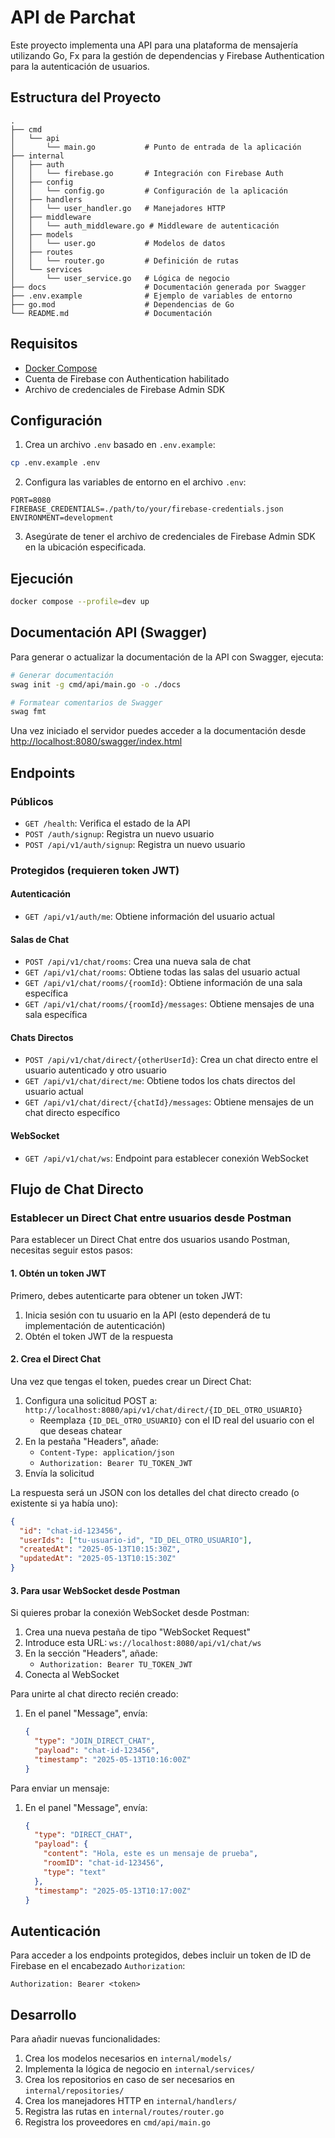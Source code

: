 # API de Parchat

Este proyecto implementa una API para una plataforma de mensajería utilizando Go, Fx para la gestión de dependencias y Firebase Authentication para la autenticación de usuarios.

## Estructura del Proyecto

```
.
├── cmd
│   └── api
│       └── main.go           # Punto de entrada de la aplicación
├── internal
│   ├── auth
│   │   └── firebase.go       # Integración con Firebase Auth
│   ├── config
│   │   └── config.go         # Configuración de la aplicación
│   ├── handlers
│   │   └── user_handler.go   # Manejadores HTTP
│   ├── middleware
│   │   └── auth_middleware.go # Middleware de autenticación
│   ├── models
│   │   └── user.go           # Modelos de datos
│   ├── routes
│   │   └── router.go         # Definición de rutas
│   └── services
│       └── user_service.go   # Lógica de negocio
├── docs                      # Documentación generada por Swagger
├── .env.example              # Ejemplo de variables de entorno
├── go.mod                    # Dependencias de Go
└── README.md                 # Documentación
```

## Requisitos

- [Docker Compose](https://docs.docker.com/compose/install/)
- Cuenta de Firebase con Authentication habilitado
- Archivo de credenciales de Firebase Admin SDK

## Configuración

1. Crea un archivo `.env` basado en `.env.example`:

```bash
cp .env.example .env
```

2. Configura las variables de entorno en el archivo `.env`:

```
PORT=8080
FIREBASE_CREDENTIALS=./path/to/your/firebase-credentials.json
ENVIRONMENT=development
```

3. Asegúrate de tener el archivo de credenciales de Firebase Admin SDK en la ubicación especificada.

## Ejecución

```bash
docker compose --profile=dev up
```

## Documentación API (Swagger)

Para generar o actualizar la documentación de la API con Swagger, ejecuta:

```bash
# Generar documentación
swag init -g cmd/api/main.go -o ./docs

# Formatear comentarios de Swagger
swag fmt
```

Una vez iniciado el servidor puedes acceder a la documentación desde [http://localhost:8080/swagger/index.html](http://localhost:8080/swagger/index.html)

## Endpoints

### Públicos

- `GET /health`: Verifica el estado de la API
- `POST /auth/signup`: Registra un nuevo usuario
- `POST /api/v1/auth/signup`: Registra un nuevo usuario

### Protegidos (requieren token JWT)

#### Autenticación
- `GET /api/v1/auth/me`: Obtiene información del usuario actual

#### Salas de Chat
- `POST /api/v1/chat/rooms`: Crea una nueva sala de chat
- `GET /api/v1/chat/rooms`: Obtiene todas las salas del usuario actual
- `GET /api/v1/chat/rooms/{roomId}`: Obtiene información de una sala específica
- `GET /api/v1/chat/rooms/{roomId}/messages`: Obtiene mensajes de una sala específica

#### Chats Directos
- `POST /api/v1/chat/direct/{otherUserId}`: Crea un chat directo entre el usuario autenticado y otro usuario
- `GET /api/v1/chat/direct/me`: Obtiene todos los chats directos del usuario actual
- `GET /api/v1/chat/direct/{chatId}/messages`: Obtiene mensajes de un chat directo específico

#### WebSocket
- `GET /api/v1/chat/ws`: Endpoint para establecer conexión WebSocket

## Flujo de Chat Directo

### Establecer un Direct Chat entre usuarios desde Postman

Para establecer un Direct Chat entre dos usuarios usando Postman, necesitas seguir estos pasos:

#### 1. Obtén un token JWT

Primero, debes autenticarte para obtener un token JWT:

1. Inicia sesión con tu usuario en la API (esto dependerá de tu implementación de autenticación)
2. Obtén el token JWT de la respuesta

#### 2. Crea el Direct Chat

Una vez que tengas el token, puedes crear un Direct Chat:

1. Configura una solicitud POST a: `http://localhost:8080/api/v1/chat/direct/{ID_DEL_OTRO_USUARIO}`
   - Reemplaza `{ID_DEL_OTRO_USUARIO}` con el ID real del usuario con el que deseas chatear
2. En la pestaña "Headers", añade:
   - `Content-Type: application/json`
   - `Authorization: Bearer TU_TOKEN_JWT`
3. Envía la solicitud

La respuesta será un JSON con los detalles del chat directo creado (o existente si ya había uno):

```json
{
  "id": "chat-id-123456",
  "userIds": ["tu-usuario-id", "ID_DEL_OTRO_USUARIO"],
  "createdAt": "2025-05-13T10:15:30Z",
  "updatedAt": "2025-05-13T10:15:30Z"
}
```

#### 3. Para usar WebSocket desde Postman

Si quieres probar la conexión WebSocket desde Postman:

1. Crea una nueva pestaña de tipo "WebSocket Request"
2. Introduce esta URL: `ws://localhost:8080/api/v1/chat/ws`
3. En la sección "Headers", añade:
   - `Authorization: Bearer TU_TOKEN_JWT`
4. Conecta al WebSocket

Para unirte al chat directo recién creado:
1. En el panel "Message", envía:
   ```json
   {
     "type": "JOIN_DIRECT_CHAT",
     "payload": "chat-id-123456",
     "timestamp": "2025-05-13T10:16:00Z"
   }
   ```

Para enviar un mensaje:
1. En el panel "Message", envía:
   ```json
   {
     "type": "DIRECT_CHAT",
     "payload": {
       "content": "Hola, este es un mensaje de prueba",
       "roomID": "chat-id-123456",
       "type": "text"
     },
     "timestamp": "2025-05-13T10:17:00Z"
   }
   ```

## Autenticación

Para acceder a los endpoints protegidos, debes incluir un token de ID de Firebase en el encabezado `Authorization`:

```
Authorization: Bearer <token>
```

## Desarrollo

Para añadir nuevas funcionalidades:

1. Crea los modelos necesarios en `internal/models/`
2. Implementa la lógica de negocio en `internal/services/`
3. Crea los repositorios en caso de ser necesarios en `internal/repositories/`
4. Crea los manejadores HTTP en `internal/handlers/`
5. Registra las rutas en `internal/routes/router.go`
6. Registra los proveedores en `cmd/api/main.go`
